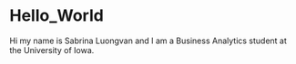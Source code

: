 # Hello_World
Hi my name is Sabrina Luongvan and I am a Business Analytics student at the University of Iowa.
